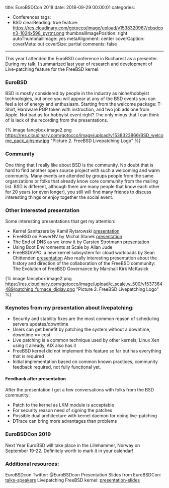 title: EuroBSDCon 2018
date: 2018-09-29 00:00:01
categories:
- Conferences
tags:
- BSD
clearReading: true
feature: https://res.cloudinary.com/gotocco/image/upload/v1538320967/ebsdcon3-1024x598_pyrtnt.png
thumbnailImagePosition: right
autoThumbnailImage: yes
metaAlignment: center
coverCaption:
coverMeta: out
coverSize: partial
comments: false
---
This year I attended the EuroBSD conference in Bucharest as a presenter. During my talk, I summarized last year of research and development of Live-patching feature for the FreeBSD kernel. 

<!-- more -->
### EuroBSD
BSD is mostly considered by people in the industry as niche/hobbyist technologies, but once you will appear at any of the BSD events you can feel a lot of energy and enthusiasm. 
Starting from the welcome package: T-Shirt, Hardware PGP token with instruction, and two job ads one from Apple. Not bad as for hobbyist event right? 
The only minus that I can think of is lack of the recording from the presentations.

{% image fancybox  image2.png https://res.cloudinary.com/gotocco/image/upload/v1538323866/BSD_welcome_pack_ajhsmw.jpg "Picture 2. FreeBSD Livepatching Logo" %}


### Community
One thing that I really like about BSD is the community. No doubt that is hard to find another open source project with such a welcoming and warm community.
Many events are attended by groups people from the same organizations or folks that already know core community from the mailing list. BSD is different, although there are many people that know each other for 20 years (or even longer), you still will find many friends to discuss interesting things or enjoy together the social event.

### Other interested presentation
Some interesting presentations that get my attention:

* Kernel Sanitazers by Kamil Rytarowski [presentation](http://netbsd.org/~kamil/eurobsdcon2018_ksanitizers.html)
* FreeBSD on PowerNV by Michal Stanek [presentation](https://2018.eurobsdcon.org/static/slides/FreeBSD%20on%20PowerNV%20-%20Michal%20Stanek.pdf) 
* The End of DNS as we know it by Carsten Strotmann [presentation](https://doh.defaultroutes.de/The-End-of-DNS-as-we-know.html)
* Using Boot Environments at Scale by Allan Jude
* FreeBSD/VPC: a new kernel subsystem for cloud workloads by Sean Chittenden [presentation](https://www.slideshare.net/SeanChittenden/freebsd-vpc-introduction)
Also really interesting presentation about the history and direction of the collaboration of the FreeBSD community: The Evolution of FreeBSD Governance by Marshall Kirk McKusick


{% image fancybox  image2.png https://res.cloudinary.com/gotocco/image/upload/c_scale,w_500/v1537364489/patching_furnace_djqlav.png "Picture 2. FreeBSD Livepatching Logo" %}
### Keynotes from my presentation about livepatching:

 * Security and stability fixes are the most common reason of scheduling servers updates/downtime
 * Users can get benefit by patching the system without a downtime, downtime == cost
 * Live patching is a common technique used by other kernels, Linux Xen using it already, AIX also has it
 * FreeBSD kernel did not implement this feature so far but has everything that is required
 * Initial implementation based on common known practices, community feedback required, not fully functional yet.

#### Feedback after presentation
After the presentation I got a few conversations with folks from the BSD community:

 * Patch to the kernel as  LKM module is acceptable
 * For security reason need of signing the patches
 * Possible dual architecture with kernel daemon for doing live-patching
 * DTrace can bring more advantages than problems

### EuroBSDCon 2019
Next Year EuroBSD will take place in the Lillehammer, Norway on September 19-22. Definitely worth to mark it in your calendar!


### Additional resources:

EuroBSDcon Twitter: @EuroBSDcon
Presentation Slides from EuroBSDCon: [talks-speakers](https://2018.eurobsdcon.org/talks-speakers/)
Livepatching FreeBSD kernel: [presentation-slides](https://2018.eurobsdcon.org/static/slides/Livepatching%20FreeBSD%20kernel%20-%20Maciej%20Grochowski.pdf)



